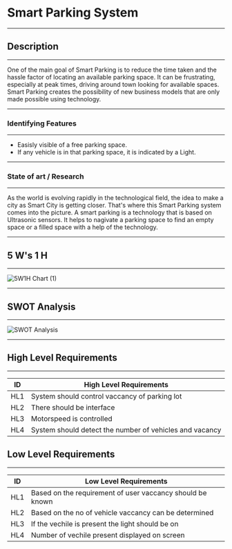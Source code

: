 # Smart Parking System
----------------------------------------------------------------------------------------------------------------------------------------------------------------------------------- 

## Description
----------------------------------------------------------------------------------------------------------------------------------------------------------------------------------- 
One of the main goal of Smart Parking is to reduce the time taken and the hassle factor of locating an available parking space. It can be frustrating, especially at peak times, driving around town looking for available spaces. Smart Parking creates the possibility of new business models that are only made possible using technology. 

-----------------------------------------------------------------------------------------------------------------------------------------------------------------------------------

### Identifying Features
-----------------------------------------------------------------------------------------------------------------------------------------------------------------------------------
* Easisly visible of a free parking space.
* If any vehicle is in that parking space, it is indicated by a Light.

-----------------------------------------------------------------------------------------------------------------------------------------------------------------------------------

### State of art / Research
-----------------------------------------------------------------------------------------------------------------------------------------------------------------------------------

As the world is evolving rapidly in the technological field, the idea to make a city as Smart City is getting closer. That's where this Smart Parking system comes into the picture. A smart parking is a technology that is based on Ultrasonic sensors. It helps to nagivate a parking space to find an empty space or a filled space with a help of the technology.

-----------------------------------------------------------------------------------------------------------------------------------------------------------------------------------

## 5 W's 1 H
-----------------------------------------------------------------------------------------------------------------------------------------------------------------------------------

![5W1H Chart (1)](https://user-images.githubusercontent.com/98872937/155831346-b98016ef-c1bf-4b0a-a3b8-c0fe93a9b5ce.jpg) 

----------------------------------------------------------------------------------------------------------------------------------------------------------------------------------- 

## SWOT Analysis
-----------------------------------------------------------------------------------------------------------------------------------------------------------------------------------

![SWOT Analysis](https://user-images.githubusercontent.com/98872937/155833721-db32d061-3177-410b-b67c-3c6334df6112.jpg) 

----------------------------------------------------------------------------------------------------------------------------------------------------------------------------------- 

## High Level Requirements
----------------------------------------------------------------------------------------------------------------------------------------------------------------------------------- 

| ID | High Level Requirements |
|---------- | --------------- |
| HL1 | System should control vaccancy of parking lot |
| HL2 | There should be interface |
| HL3 | Motorspeed is controlled |
| HL4 | System should detect the number of vehicles and vacancy |

## Low Level Requirements
-----------------------------------------------------------------------------------------------------------------------------------------------------------------------------------

| ID | Low Level Requirements |
|---------- | --------------- |
| HL1 | Based on the requirement of user vaccancy should be known |
| HL2 | Based on the no of vehicle vaccancy can be determined |
| HL3 | If the vechile is present the light should be on |
| HL4 | Number of vechile present displayed on screen |


